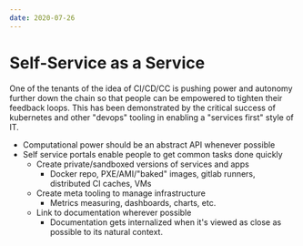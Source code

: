 ```yaml
---
date: 2020-07-26
---
```


# Self-Service as a Service

One of the tenants of the idea of CI/CD/CC is pushing power and autonomy further down the chain so that people can be empowered to tighten their feedback loops. This has been demonstrated by the critical success of kubernetes and other "devops" tooling in enabling a "services first" style of IT.

- Computational power should be an abstract API whenever possible
- Self service portals enable people to get common tasks done quickly
  - Create private/sandboxed versions of services and apps
    - Docker repo, PXE/AMI/"baked" images, gitlab runners, distributed CI caches, VMs
  - Create meta tooling to manage infrastructure
    - Metrics measuring, dashboards, charts, etc.
  - Link to documentation wherever possible
    - Documentation gets internalized when it's viewed as close as possible to its natural context.
